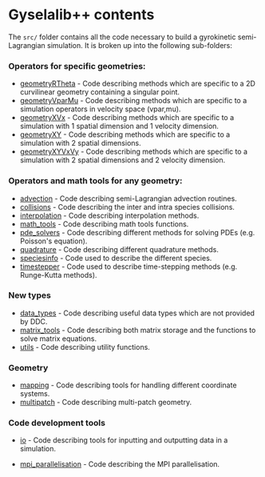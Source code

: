 # Gyselalib++ contents

The `src/` folder contains all the code necessary to build a gyrokinetic semi-Lagrangian simulation. It is broken up into the following sub-folders:

### Operators for specific geometries: 
- [geometryRTheta](./geometryRTheta/README.md) - Code describing methods which are specific to a 2D curvilinear geometry containing a singular point.
- [geometryVparMu](./geometryVparMu/README.md) - Code describing methods which are specific to a simulation operators in velocity space (vpar,mu).
- [geometryXVx](./geometryXVx/README.md) - Code describing methods which are specific to a simulation with 1 spatial dimension and 1 velocity dimension.
- [geometryXY](./geometryXY/README.md) - Code describing methods which are specific to a simulation with 2 spatial dimensions.
- [geometryXYVxVy](./geometryXYVxVy/README.md) - Code describing methods which are specific to a simulation with 2 spatial dimensions and 2 velocity dimension.


### Operators and math tools for any geometry:
- [advection](./advection/README.md) - Code describing semi-Lagrangian advection routines.
- [collisions](./collisions/README.md) - Code describing the inter and intra species collisions.
- [interpolation](./interpolation/README.md) - Code describing interpolation methods.
- [math\_tools](./math_tools/README.md) - Code describing math tools functions.
- [pde\_solvers](./pde_solvers/README.md) - Code describing different methods for solving PDEs (e.g. Poisson's equation).
- [quadrature](./quadrature/README.md) - Code describing different quadrature methods.
- [speciesinfo](./speciesinfo/README.md) - Code used to describe the different species.
- [timestepper](./timestepper/README.md) - Code used to describe time-stepping methods (e.g. Runge-Kutta methods).

### New types 
- [data\_types](./data_types/README.md) - Code describing useful data types which are not provided by DDC.
- [matrix\_tools](./matrix_tools/README.md) - Code describing both matrix storage and the functions to solve matrix equations.
- [utils](./utils/README.md) - Code describing utility functions.

### Geometry 
- [mapping](./mapping/README.md) - Code describing tools for handling different coordinate systems.
- [multipatch](./multipatch/README.md) - Code describing multi-patch geometry.

### Code development tools
- [io](./io/README.md) - Code describing tools for inputting and outputting data in a simulation.
<!-- - [paraconfpp](./paraconfpp/README.md) - Paraconf utility functions. -->
- [mpi\_parallelisation](./mpi_parallelisation/README.md) - Code describing the MPI parallelisation.

